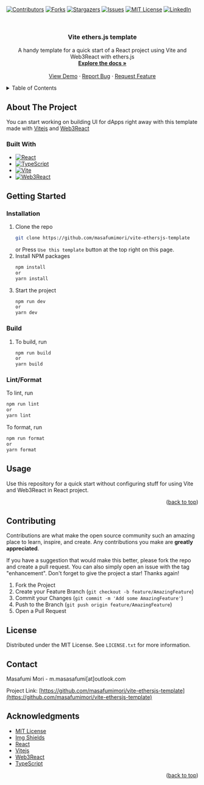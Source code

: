 <div id="top"></div>

<!-- PROJECT SHIELDS -->
<!--
*** I'm using markdown "reference style" links for readability.
*** Reference links are enclosed in brackets [ ] instead of parentheses ( ).
*** See the bottom of this document for the declaration of the reference variables
*** for contributors-url, forks-url, etc. This is an optional, concise syntax you may use.
*** https://www.markdownguide.org/basic-syntax/#reference-style-links
-->

[![Contributors][contributors-shield]][contributors-url]
[![Forks][forks-shield]][forks-url]
[![Stargazers][stars-shield]][stars-url]
[![Issues][issues-shield]][issues-url]
[![MIT License][license-shield]][license-url]
[![LinkedIn][linkedin-shield]][linkedin-url]

<!-- PROJECT LOGO -->
<br />
<div align="center">

  <h3 align="center">Vite ethers.js template</h3>

  <p align="center">
    A handy template for a quick start of a React project using Vite and Web3React with ethers.js
    <br />
    <a href="https://github.com/masafumimori/vite-ethersjs-template"><strong>Explore the docs »</strong></a>
    <br />
    <br />
    <a href="https://github.com/masafumimori/vite-ethersjs-template">View Demo</a>
    ·
    <a href="https://github.com/masafumimori/vite-ethersjs-template/issues">Report Bug</a>
    ·
    <a href="https://github.com/masafumimori/vite-ethersjs-template/issues">Request Feature</a>
  </p>
</div>

<!-- TABLE OF CONTENTS -->
<details>
  <summary>Table of Contents</summary>
  <ol>
    <li>
      <a href="#about-the-project">About The Project</a>
      <ul>
        <li><a href="#built-with">Built With</a></li>
      </ul>
    </li>
    <li>
      <a href="#getting-started">Getting Started</a>
      <ul>
        <li><a href="#prerequisites">Prerequisites</a></li>
        <li><a href="#installation">Installation</a></li>
      </ul>
    </li>
    <li><a href="#usage">Usage</a></li>
    <li><a href="#contributing">Contributing</a></li>
    <li><a href="#license">License</a></li>
    <li><a href="#contact">Contact</a></li>
    <li><a href="#acknowledgments">Acknowledgments</a></li>
  </ol>
</details>

<!-- ABOUT THE PROJECT -->

## About The Project

You can start working on building UI for dApps right away with this template made with [Vitejs][vite-url] and [Web3React][web3react-url]

### Built With

- [![React][react.js]][react-url]
- [![TypeScript][typescript]][typescript-url]
- [![Vite][vite.js]][vite-url]
- [![Web3React][web3react]][web3react-url]

<!-- GETTING STARTED -->

## Getting Started

### Installation

1. Clone the repo
   ```sh
   git clone https://github.com/masafumimori/vite-ethersjs-template
   ```
   or
   Press `Use this template` button at the top right on this page.
2. Install NPM packages
   ```sh
   npm install
   or
   yarn install
   ```
3. Start the project
   ```sh
   npm run dev
   or
   yarn dev
   ```

### Build

1. To build, run
   ```sh
   npm run build
   or
   yarn build
   ```

### Lint/Format

To lint, run

```sh
npm run lint
or
yarn lint
```

To format, run

```sh
npm run format
or
yarn format
```

<!-- USAGE EXAMPLES -->

## Usage

Use this repository for a quick start without configuring stuff for using Vite and Web3React in React project.

<p align="right">(<a href="#top">back to top</a>)</p>

<!-- CONTRIBUTING -->

## Contributing

Contributions are what make the open source community such an amazing place to learn, inspire, and create. Any contributions you make are **greatly appreciated**.

If you have a suggestion that would make this better, please fork the repo and create a pull request. You can also simply open an issue with the tag "enhancement".
Don't forget to give the project a star! Thanks again!

1. Fork the Project
2. Create your Feature Branch (`git checkout -b feature/AmazingFeature`)
3. Commit your Changes (`git commit -m 'Add some AmazingFeature'`)
4. Push to the Branch (`git push origin feature/AmazingFeature`)
5. Open a Pull Request

<!-- LICENSE -->

## License

Distributed under the MIT License. See `LICENSE.txt` for more information.

<!-- CONTACT -->

## Contact

Masafumi Mori - m.masasafumi[at]outlook.com

Project Link: [https://github.com/masafumimori/vite-ethersjs-template](https://github.com/masafumimori/vite-ethersjs-template)

<!-- ACKNOWLEDGMENTS -->

## Acknowledgments

- [MIT License](https://opensource.org/licenses/MIT)
- [Img Shields](https://shields.io)
- [React][react-url]
- [Vitejs][vite-url]
- [Web3React][web3react-url]
- [TypeScript][typescript-url]

<p align="right">(<a href="#top">back to top</a>)</p>

<!-- MARKDOWN LINKS & IMAGES -->
<!-- https://www.markdownguide.org/basic-syntax/#reference-style-links -->

[contributors-shield]: https://img.shields.io/github/contributors/masafumimori/Vite-ChakraUI-Template.svg?style=for-the-badge
[contributors-url]: https://github.com/masafumimori/vite-ethersjs-template/graphs/contributors
[forks-shield]: https://img.shields.io/github/forks/masafumimori/Vite-ChakraUI-Template.svg?style=for-the-badge
[forks-url]: https://github.com/masafumimori/vite-ethersjs-template/fork
[stars-shield]: https://img.shields.io/github/stars/masafumimori/Vite-ChakraUI-Template.svg?style=for-the-badge
[stars-url]: https://github.com/masafumimori/vite-ethersjs-template/stargazers
[issues-shield]: https://img.shields.io/github/issues/masafumimori/Vite-ChakraUI-Template.svg?style=for-the-badge
[issues-url]: https://github.com/masafumimori/vite-ethersjs-template/issues
[license-shield]: https://img.shields.io/github/license/masafumimori/Vite-ChakraUI-Template.svg?style=for-the-badge
[license-url]: https://github.com/masafumimori/vite-ethersjs-template/master/LICENSE.txt
[linkedin-shield]: https://img.shields.io/badge/-LinkedIn-black.svg?style=for-the-badge&logo=linkedin&colorB=555
[linkedin-url]: https://www.linkedin.com/in/masafumi-mori-069ba219b/
[react.js]: https://img.shields.io/badge/React-20232A?style=for-the-badge&logo=react&logoColor=61DAFB
[react-url]: https://reactjs.org
[vite.js]: https://img.shields.io/badge/Vite-8B73FE?style=for-the-badge&logo=vite&logoColor=FFD028
[vite-url]: https://vitejs.dev
[chakraui]: https://img.shields.io/badge/ChakraUI-f2f2f2?style=for-the-badge&logo=chakraui&logoColor=319795
[chakraui-url]: https://chakra-ui.com
[typescript]: https://img.shields.io/badge/TypeScript-3077C6?style=for-the-badge&logo=typescript&logoColor=white
[typescript-url]: https://www.typescriptlang.org
[web3react]: https://img.shields.io/badge/web3react-3C3C3D?style=for-the-badge&logo=ethereum&logoColor=white
[web3react-url]: https://github.com/Uniswap/web3-react
